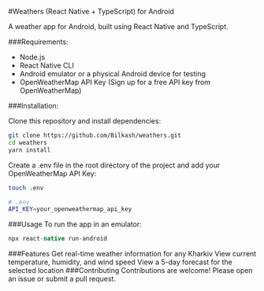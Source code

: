 #Weathers (React Native + TypeScript) for Android

A weather app for Android, built using React Native and TypeScript.

###Requirements:
* Node.js
* React Native CLI
* Android emulator or a physical Android device for testing
* OpenWeatherMap API Key (Sign up for a free API key from OpenWeatherMap)

###Installation:

Clone this repository and install dependencies:

```bash
git clone https://github.com/Bilkash/weathers.git
cd weathers
yarn install
```
Create a .env file in the root directory of the project and add your OpenWeatherMap API Key:

```bash
touch .env
```

```bash
# .env
API_KEY=your_openweathermap_api_key
```

###Usage
To run the app in an emulator:

```java
npx react-native run-android
```

###Features
Get real-time weather information for any Kharkiv
View current temperature, humidity, and wind speed
View a 5-day forecast for the selected location
###Contributing
Contributions are welcome! Please open an issue or submit a pull request.

